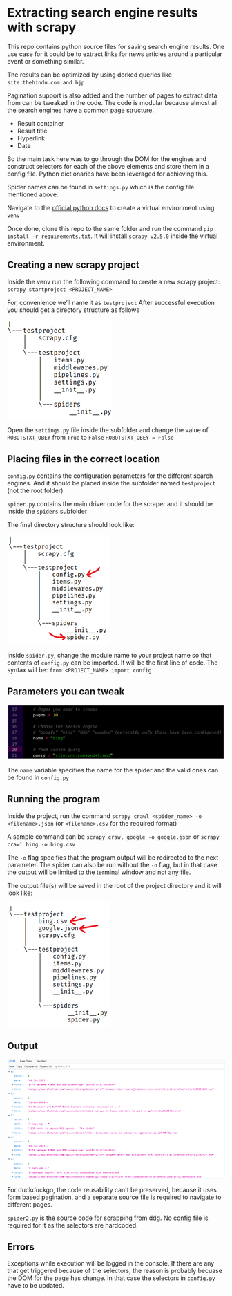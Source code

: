# Extracting search engine results with scrapy
This repo contains python source files for saving search engine results. One use case for it could be to extract links for news articles around a particular event or something similar. 

The results can be optimized by using dorked queries like `site:thehindu.com and bjp`

Pagination support is also added and the number of pages to extract data from can be tweaked in the code. The code is modular because almost all the search engines have a common page structure. 

- Result container
- Result title
- Hyperlink
- Date

So the main task here was to go through the DOM for the engines and construct selectors for each of the above elements and store them in a config file. Python dictionaries have been leveraged for achieving this.

Spider names can be found in `settings.py` which is the config file mentioned above.

Navigate to the [official python docs](https://docs.python.org/3/tutorial/venv.html) to create a virtual environment using `venv` 

Once done, clone this repo to the same folder and run the command `pip install -r requirements.txt`. It will install `scrapy v2.5.0` inside the virtual environment.

## Creating a new scrapy project
Inside the venv run the following command to create a new scrapy project:
`scrapy startproject <PROJECT_NAME>`

For, convenience we’ll name it as `testproject`
After successful execution you should get a directory structure as follows

![project structure](./images/dir1.png)

Open the `settings.py` file inside the subfolder and change the value of `ROBOTSTXT_OBEY` from `True` to `False`
`ROBOTSTXT_OBEY = False`

## Placing files in the correct location
`config.py` contains the configuration parameters for the different search engines. 
And it should be placed inside the subfolder named `testproject` (not the root folder).

`spider.py` contains the main driver code for the scraper and it should be inside the `spiders` subfolder

The final directory structure should look like:

![project structure](./images/dir2.png)

Inside `spider.py`, change the module name to your project name so that contents of `config.py` can be imported. It will be the first line of code.
The syntax will be:
`from <PROJECT_NAME> import config`

## Parameters you can tweak

![project structure](./images/code.png)

The `name` variable specifies the name for the spider and the valid ones can be
found in `config.py`

## Running the program

Inside the project, run the command
`scrapy crawl <spider_name> -o <filename>.json` (or `<filename>.csv` for the required format)

A sample command can be 
`scrapy crawl google -o google.json`
or
`scrapy crawl bing -o bing.csv`

The `-o` flag specifies that the program output will be redirected to the next parameter.
The spider can also be run without the `-o` flag, but in that case the output will be limited to the terminal window and not any file.

The output file(s) will be saved in the root of the project directory and it will look like:

![project structure](./images/dir3.png)

## Output

![project structure](./images/output.png)

For duckduckgo, the code reusability can't be preserved, because it uses form based pagination, and a separate source file is required to navigate to different pages.

`spider2.py` is the source code for scrapping from ddg. No config file is required for it as the selectors are hardcoded.

## Errors
Exceptions while execution will be logged in the console. If there are any that get triggered because of the selectors, the reason is probably becuase the DOM for the page has change. In that case the selectors in `config.py` have to be updated.